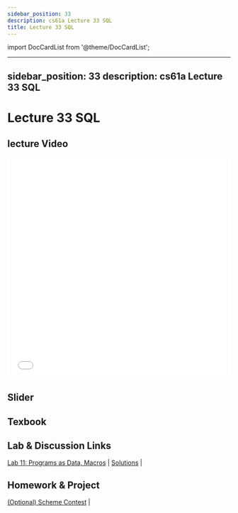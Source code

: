 ```yaml
---
sidebar_position: 33
description: cs61a Lecture 33 SQL
title: Lecture 33 SQL
---
```


import DocCardList from '@theme/DocCardList';

---
sidebar_position: 33
description: cs61a  Lecture 33 SQL
---
# Lecture 33 SQL
## lecture Video

<iframe src="//player.bilibili.com/player.html?aid=277746636&bvid=BV17c411f78k&cid=1311465503&p=1&high_quality=1&danmaku=0" scrolling="no" border="0" frameborder="no" framespacing="0" allowfullscreen="true" allowfullscreen="allowfullscreen" width="100%" height="500" scrolling="no" frameborder="0" sandbox="allow-top-navigation allow-same-origin allow-forms allow-scripts"> </iframe>

## Slider

## Texbook


## Lab & Discussion Links
[Lab 11: Programs as Data, Macros](./lab/lab11.md) | [Solutions](./lab/sol-lab11.md) | 

## Homework & Project
[(Optional) Scheme Contest](./project/scheme_contest.md) | 


<DocCardList />


